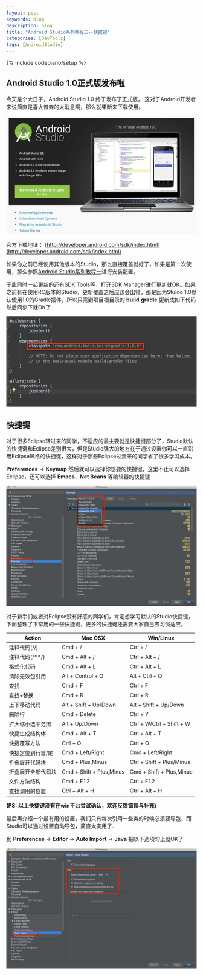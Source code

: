```yaml
---
layout: post
keywords: blog
description: blog
title: "Android Studio系列教程三--快捷键"
categories: [DevTools]
tags: [AndroidStudio]
---
```

{% include codepiano/setup %}

## Android Studio 1.0正式版发布啦

今天是个大日子，Android Studio 1.0 终于发布了正式版， 这对于Android开发者来说简直是喜大普奔的大消息啊，那么就果断来下载使用。

<img src="/image/studio1.0.png" />

官方下载地址： [http://developer.android.com/sdk/index.html](http://developer.android.com/sdk/index.html)

如果你之前已经使用其他版本的Studio，那么直接覆盖就好了，如果是第一次使用，那么参照[Android Studio系列教程一](http://stormzhang.com/devtools/2014/11/25/android-studio-tutorial1/)进行安装配置。

于此同时一起更新的还有SDK Tools等，打开SDK Manager进行更新就OK。如果之前有在使用RC版本的Studio，更新覆盖之后应该会出错，那是因为Stuido 1.0默认使用1.0的Gradle插件，所以只需到项目根目录的 **build.gradle** 更新成如下代码然后同步下就OK了

<img src="/image/update_gradle.png" />

## 快捷键

对于很多Eclipse转过来的同学，不适应的最主要就是快捷键部分了，Studio默认的快捷键和Eclipse差别很大，但是Studio强大的地方在于通过设置你可以一直沿用Eclipse风格的快捷键，这样对于那些Eclipse过渡来的同学省了很多学习成本。

**Preferences** -> **Keymap** 然后就可以选择你想要的快捷键，这里不止可以选择Eclipse，还可以选择 **Emacs**、**Net Beans** 等编辑器的快捷键

<img src="/image/keymap.png" />

对于新手们或者对Eclipse没有好感的同学们，肯定想学习默认的Studio快捷键，下面整理了下常用的一些快捷键，更多的快捷键还需要大家自己去习惯适应。

Action             |     Mac OSX     |     Win/Linux
-------------------|-----------------|--------------
注释代码(//)        | Cmd + /         | Ctrl + /
注释代码(/**/)      | Cmd + Alt + /   | Ctrl + Alt + /
格式化代码          | Cmd + Alt + L   | Ctrl + Alt + L
清除无效包引用      | Alt + Control + O | Alt + Ctrl + O
查找               | Cmd + F          | Ctrl + F
查找+替换           | Cmd + R         | Ctrl + R
上下移动代码        | Alt + Shift + Up/Down  | Alt + Shift + Up/Down
删除行              | Cmd + Delete    | Ctrl + Y
扩大缩小选中范围     | Alt + Up/Down    | Ctrl + W/Ctrl + Shift + W
快捷生成结构体      | Cmd + Alt + T      | Ctrl + Alt + T
快捷覆写方法        | Ctrl + O        | Ctrl + O
快捷定位到行首/尾   | Cmd + Left/Right | Cmd + Left/Right
折叠展开代码块      |   Cmd + Plus,Minus | Ctrl + Shift + Plus/Minus
折叠展开全部代码块 | Cmd + Shift + Plus,Minus  | Cmd + Shift + Plus,Minus
文件方法结构 | Cmd + F12 | Ctrl + F12
查找调用的位置 | Ctrl + Alt + H | Ctrl + Alt + H

**(PS: 以上快捷键没有在win平台尝试确认，欢迎反馈错误与补充)**

最后再介绍一个最有用的设置，我们只有每次引用一些类的时候必须要导包，而Studio可以通过设置自动导包，简直太实用了.

到 **Preferences** -> **Editor** -> **Auto Import** -> **Java** 把以下选项勾上就OK了

<img src="/image/auto_import.png" />
